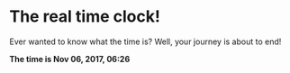 # The real time clock!

Ever wanted to know what the time is? Well, your journey is about to end!

**The time is Nov 06, 2017, 06:26**